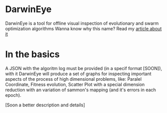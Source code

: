 # DarwinEye

DarwinEye is a tool for offline visual inspection of evolutionary and swarm optimization algorithms
Wanna know why this name? Read my [article about it](https://www.linkedin.com/pulse/conspiracy-darwin-sci-poetry-adailson-filho?published=u)

# In the basics

A JSON with the algoritm log must be provided (in a specif format [SOON]), with it DarwinEye will produce a set of graphs for inspecting important aspects of the process of high dimensional problems, like: Paralel Coordinate, Fitness evolution, Scatter Plot with a special dimension reduction with an variation of sammon's mapping (and it's errors in each epoch).

[Soon a better description and details]
